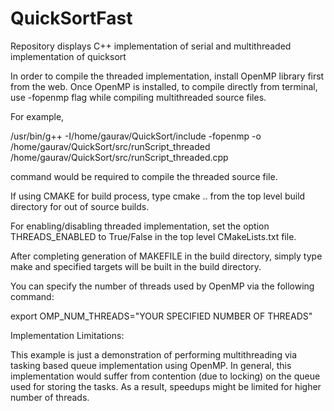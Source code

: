 # QuickSortFast
Repository displays C++ implementation of serial and multithreaded implementation of quicksort

In order to compile the threaded implementation, install OpenMP library first from the web. 
Once OpenMP is installed, to compile directly from terminal, use -fopenmp flag while compiling
multithreaded source files.

For example,

/usr/bin/g++ -I/home/gaurav/QuickSort/include -fopenmp -o /home/gaurav/QuickSort/src/runScript_threaded /home/gaurav/QuickSort/src/runScript_threaded.cpp

command would be required to compile the threaded source file.

If using CMAKE for build process, type cmake .. from the top level build directory for out of source builds.

For enabling/disabling threaded implementation, set the option THREADS_ENABLED to True/False in the top level CMakeLists.txt file.

After completing generation of MAKEFILE in the build directory, simply type make and specified targets will be built in the build directory.

You can specify the number of threads used by OpenMP via the following command:

export OMP_NUM_THREADS="YOUR SPECIFIED NUMBER OF THREADS"

Implementation Limitations:

This example is just a demonstration of performing multithreading via tasking based queue implementation using OpenMP.
In general, this implementation would suffer from contention (due to locking) on the queue used for storing the tasks. 
As a result, speedups might be limited for higher number of threads. 
